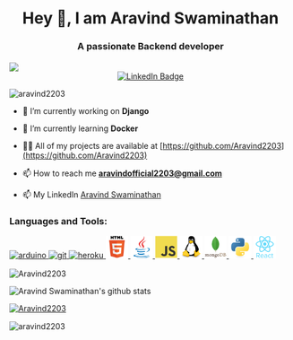 <h1 align="center">Hey 👋, I am Aravind Swaminathan</h1>
<h3 align="center">A passionate Backend developer </h3>


<img src="https://media.licdn.com/dms/image/C5616AQGzGI-NwJLv3Q/profile-displaybackgroundimage-shrink_350_1400/0/1619152235036?e=1678924800&v=beta&t=uKPylOVa6iN78wjcCb1V2seWBBcL0AkzXJt3JcGviOs" align="center" />

<div id="badges" align='center'>
  <a href="https://www.linkedin.com/in/aravind--swaminathan/">
    <img src="https://img.shields.io/badge/LinkedIn-blue?style=for-the-badge&logo=linkedin&logoColor=white" alt="LinkedIn Badge"/>
  </a>
  

</div>

<p align="left"> <img src="https://komarev.com/ghpvc/?username=Aravind2203&label=Profile%20views&color=0e75b6&style=flat" alt="aravind2203" /> </p>

- 🔭 I’m currently working on **Django**

- 🌱 I’m currently learning **Docker**

- 👨‍💻 All of my projects are available at [https://github.com/Aravind2203](https://github.com/Aravind2203)

- 📫 How to reach me **aravindofficial2203@gmail.com**
- 📫 My LinkedIn [Aravind Swaminathan](https://www.linkedin.com/in/aravind-swaminathan-3756a21bb/)


<h3 align="left">Languages and Tools:</h3>
<p align="left"> 

  <a href="https://www.arduino.cc/" target="_blank"> <img src="https://cdn.worldvectorlogo.com/logos/arduino-1.svg" alt="arduino" width="40" height="40"/> </a>  <a href="https://git-scm.com/" target="_blank"> <img src="https://www.vectorlogo.zone/logos/git-scm/git-scm-icon.svg" alt="git" width="40" height="40"/> </a> <a href="https://heroku.com" target="_blank"> <img src="https://www.vectorlogo.zone/logos/heroku/heroku-icon.svg" alt="heroku" width="40" height="40"/> </a> <a href="https://www.w3.org/html/" target="_blank"> <img src="https://raw.githubusercontent.com/devicons/devicon/master/icons/html5/html5-original-wordmark.svg" alt="html5" width="40" height="40"/> </a> <a href="https://www.java.com" target="_blank"> <img src="https://raw.githubusercontent.com/devicons/devicon/master/icons/java/java-original.svg" alt="java" width="40" height="40"/> </a> <a href="https://developer.mozilla.org/en-US/docs/Web/JavaScript" target="_blank"> <img src="https://raw.githubusercontent.com/devicons/devicon/master/icons/javascript/javascript-original.svg" alt="javascript" width="40" height="40"/> </a> <a href="https://www.linux.org/" target="_blank"> <img src="https://raw.githubusercontent.com/devicons/devicon/master/icons/linux/linux-original.svg" alt="linux" width="40" height="40"/> </a> <a href="https://www.mongodb.com/" target="_blank"> <img src="https://raw.githubusercontent.com/devicons/devicon/master/icons/mongodb/mongodb-original-wordmark.svg" alt="mongodb" width="40" height="40"/> </a> <a href="https://www.python.org" target="_blank"> <img src="https://raw.githubusercontent.com/devicons/devicon/master/icons/python/python-original.svg" alt="python" width="40" height="40"/> </a> <a href="https://reactjs.org/" target="_blank"> <img src="https://raw.githubusercontent.com/devicons/devicon/master/icons/react/react-original-wordmark.svg" alt="react" width="40" height="40"/> </a> 
</p>

<p><img align="center" src="https://github-readme-stats.vercel.app/api/top-langs?username=Aravind2203&show_icons=true&locale=en&layout=compact" alt="Aravind2203" /></p>


![Aravind Swaminathan's github stats](https://github-readme-stats.vercel.app/api?username=Aravind2203&show_icons=true&&title_color=red&icon_color=FF233B&text_color=FFFFFF&theme=dark) <br>


<p align="left"> <a href="https://github.com/ryo-ma/github-profile-trophy"><img src="https://github-profile-trophy.vercel.app/?username=Aravind2203" alt="Aravind2203" /></a> </p>

<p><img align="center" src="https://github-readme-streak-stats.herokuapp.com/?user=aravind2203&" alt="aravind2203" /></p>

